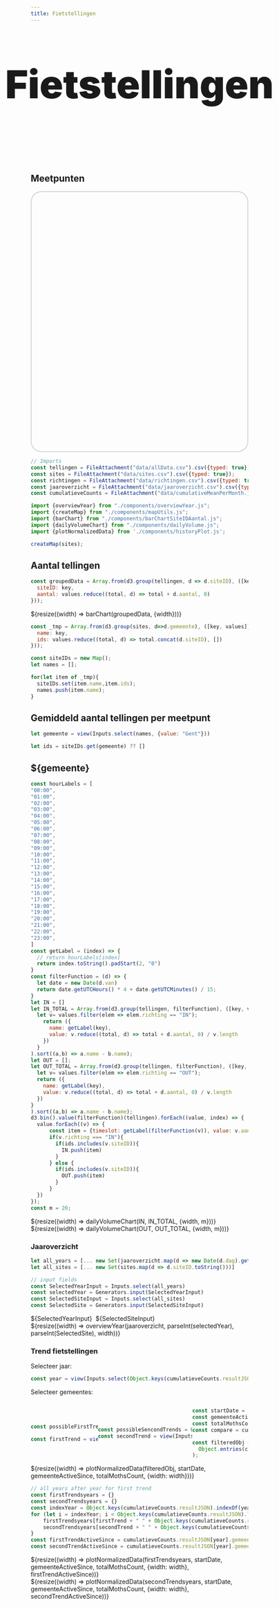 ```yaml
---
title: Fietstellingen
---
```


<link rel="stylesheet" href="https://unpkg.com/leaflet@1.9.4/dist/leaflet.css"
     integrity="sha256-p4NxAoJBhIIN+hmNHrzRCf9tD/miZyoHS5obTRR9BMY="
     crossorigin=""/>
 <!-- Make sure you put this AFTER Leaflet's CSS -->
 <script src="https://unpkg.com/leaflet@1.9.4/dist/leaflet.js"
     integrity="sha256-20nQCchB9co0qIjJZRGuk2/Z9VM+kNiyxNV1lvTlZBo="
     crossorigin=""></script>

<style>

.hero {
  display: flex;
  flex-direction: column;
  align-items: center;
  font-family: var(--sans-serif);
  margin: 4rem 0 8rem;
  text-wrap: balance;
  text-align: center;
}

.hero h1 {
  margin: 2rem 0;
  max-width: none;
  font-size: 14vw;
  font-weight: 900;
  line-height: 1;
  background-clip: text;
}

.hero h2 {
  margin: 0;
  max-width: 34em;
  font-size: 20px;
  font-style: initial;
  font-weight: 500;
  line-height: 1.5;
  color: var(--theme-foreground-muted);
}

@media (min-width: 640px) {
  .hero h1 {
    font-size: 90px;
  }
}

.center-map {
    margin-left: auto;
    margin-right: auto;
    width: 100%;
}

.style-map {
    border-radius: 25px;
    border: 2px solid lightgray;
    height: 600px;
}

</style>
<div class="hero">
  <h1>Fietstellingen</h1>
</div>

## Meetpunten
<div class="center-map" style="width: 100%">
    <div id="map" class="style-map"></div>
</div>

```js
// Imports
const tellingen = FileAttachment("data/allData.csv").csv({typed: true});
const sites = FileAttachment("data/sites.csv").csv({typed: true});
const richtingen = FileAttachment("data/richtingen.csv").csv({typed: true});
const jaaroverzicht = FileAttachment("data/jaaroverzicht.csv").csv({typed: true});
const cumulatieveCounts = FileAttachment("data/cumulativeMeanPerMonth.json").json();

import {overviewYear} from "./components/overviewYear.js";
import {createMap} from "./components/mapUtils.js";
import {barChart} from "./components/barChartSiteIDAantal.js";
import {dailyVolumeChart} from "./components/dailyVolume.js";
import {plotNormalizedData} from './components/historyPlot.js';
```

```js
createMap(sites);
```

## Aantal tellingen

```js
const groupedData = Array.from(d3.group(tellingen, d => d.siteID), ([key, values]) => ({
  siteID: key,
  aantal: values.reduce((total, d) => total + d.aantal, 0)
}));
```

<div class="grid grid-cols-1">
  <div class="card">${resize((width) => barChart(groupedData, {width}))}</div>
</div>

```js
const _tmp = Array.from(d3.group(sites, d=>d.gemeente), ([key, values]) => ({
  name: key,
  ids: values.reduce((total, d) => total.concat(d.siteID), [])
}));

const siteIDs = new Map();
let names = [];

for(let item of _tmp){
  siteIDs.set(item.name,item.ids);
  names.push(item.name);
}
```

## Gemiddeld aantal tellingen per meetpunt

```js
let gemeente = view(Inputs.select(names, {value: "Gent"}))
```
```js
let ids = siteIDs.get(gemeente) ?? []
```


<h2>${gemeente}</h2>

```js
const hourLabels = [
"00:00", 
"01:00", 
"02:00", 
"03:00", 
"04:00", 
"05:00", 
"06:00", 
"07:00", 
"08:00", 
"09:00", 
"10:00", 
"11:00", 
"12:00", 
"13:00", 
"14:00", 
"15:00", 
"16:00", 
"17:00", 
"18:00", 
"19:00", 
"20:00", 
"21:00", 
"22:00", 
"23:00", 
]
const getLabel = (index) => {
  // return hourLabels[index]
  return index.toString().padStart(2, "0")
}
const filterFunction = (d) => {
  let date = new Date(d.van)
  return date.getUTCHours() * 4 + date.getUTCMinutes() / 15;
}
let IN = []
let IN_TOTAL = Array.from(d3.group(tellingen, filterFunction), ([key, values]) => {
  let v= values.filter(elem => elem.richting == "IN");
    return ({
      name: getLabel(key),
      value: v.reduce((total, d) => total + d.aantal, 0) / v.length
    })
  }
).sort((a,b) => a.name - b.name);
let OUT = [];
let OUT_TOTAL = Array.from(d3.group(tellingen, filterFunction), ([key, values]) => {
  let v= values.filter(elem => elem.richting == "OUT");
  return ({
    name: getLabel(key),
    value: v.reduce((total, d) => total + d.aantal, 0) / v.length
  })
}
).sort((a,b) => a.name - b.name);
d3.bin().value(filterFunction)(tellingen).forEach((value, index) => {
  value.forEach((v) => {
      const item = {timeslot: getLabel(filterFunction(v)), value: v.aantal}
      if(v.richting === "IN"){
        if(ids.includes(v.siteID)){
          IN.push(item)
        }
      } else {
        if(ids.includes(v.siteID)){
          OUT.push(item)
        }
      }
  })
});
const m = 20;
```


<div class="grid grid-cols-1">
  <div class="card">${resize((width) => dailyVolumeChart(IN, IN_TOTAL, {width, m}))}</div>
</div>

<div class="grid grid-cols-1">
  <div class="card">${resize((width) => dailyVolumeChart(OUT, OUT_TOTAL, {width, m}))}</div>
</div>


### Jaaroverzicht
```js
let all_years = [... new Set(jaaroverzicht.map(d => new Date(d.dag).getFullYear().toString()))]
let all_sites = [... new Set(sites.map(d => d.siteID.toString()))]
```

```js
// input fields
const SelectedYearInput = Inputs.select(all_years)
const selectedYear = Generators.input(SelectedYearInput)
const SelectedSiteInput = Inputs.select(all_sites)
const SelectedSite = Generators.input(SelectedSiteInput)
```


<div class="card" style="display: flex; gap: 0.5rem;">
    <div>${SelectedYearInput}</div>
    <div>${SelectedSiteInput}</div>
</div>

<div class="grid grid-cols-1">
  <div class="card">
    ${resize((width) => overviewYear(jaaroverzicht, parseInt(selectedYear), parseInt(SelectedSite), width))}
  </div>
</div>



<!-- 
TREND 
-->
### Trend fietstellingen
<label>Selecteer jaar:</label>
```js
const year = view(Inputs.select(Object.keys(cumulatieveCounts.resultJSON), {value: Object.keys(cumulatieveCounts.resultJSON)[0]}))
```

<label>Selecteer gemeentes:</label>
<div style="display: flex; justify-content: space-between; align-items: center;">


```js
const possibleFirstTrends = Object.keys(cumulatieveCounts.resultJSON[year].normalizedSiteCumulativeCountsGemeente)

const firstTrend = view(Inputs.select(possibleFirstTrends), {value: possibleFirstTrends[0]})
```

```js
const possibleSencondTrends = Object.keys(cumulatieveCounts.resultJSON[year].normalizedSiteCumulativeCountsGemeente).filter(gemeente => gemeente !== firstTrend)
const secondTrend = view(Inputs.select(possibleSencondTrends), {value: possibleSencondTrends[0]})
```

```js
const startDate = cumulatieveCounts.resultJSON[year].startDate;
const gemeenteActiveSince = cumulatieveCounts.resultJSON[year].gemeenteActiveSince;
const totalMothsCount = cumulatieveCounts.resultJSON[year].totalMothsCount;
const compare = cumulatieveCounts.resultJSON[year].normalizedSiteCumulativeCountsGemeente

const filteredObj = Object.fromEntries(
  Object.entries(compare).filter(([key, value]) => (key === firstTrend || key === secondTrend))
);
```
</div>
<div class="grid grid-cols-1">
  <div class="card">${resize((width) => plotNormalizedData(filteredObj, startDate, gemeenteActiveSince, totalMothsCount, {width: width}))}</div>
</div>

```js
// all years after year for first trend
const firstTrendsyears = {}
const secondTrendsyears = {}
const indexYear = Object.keys(cumulatieveCounts.resultJSON).indexOf(year)
for (let i = indexYear; i < Object.keys(cumulatieveCounts.resultJSON).length; i++) {
    firstTrendsyears[firstTrend + " " + Object.keys(cumulatieveCounts.resultJSON)[i]] = cumulatieveCounts.resultJSON[Object.keys(cumulatieveCounts.resultJSON)[i]].normalizedSiteCumulativeCountsGemeente[firstTrend]
    secondTrendsyears[secondTrend + " " + Object.keys(cumulatieveCounts.resultJSON)[i]] = cumulatieveCounts.resultJSON[Object.keys(cumulatieveCounts.resultJSON)[i]].normalizedSiteCumulativeCountsGemeente[secondTrend]
}
const firstTrendActiveSince = cumulatieveCounts.resultJSON[year].gemeenteActiveSince[firstTrend]
const secondTrendActiveSince = cumulatieveCounts.resultJSON[year].gemeenteActiveSince[secondTrend]
```

<div class="grid grid-cols-1">
  <div class="card">${resize((width) => plotNormalizedData(firstTrendsyears, startDate, gemeenteActiveSince, totalMothsCount, {width: width}, firstTrendActiveSince))}</div>
</div>

<div class="grid grid-cols-1">
  <div class="card">${resize((width) => plotNormalizedData(secondTrendsyears, startDate, gemeenteActiveSince, totalMothsCount, {width: width}, secondTrendActiveSince))}</div>
</div>

<!-- 
TREND 
-->
